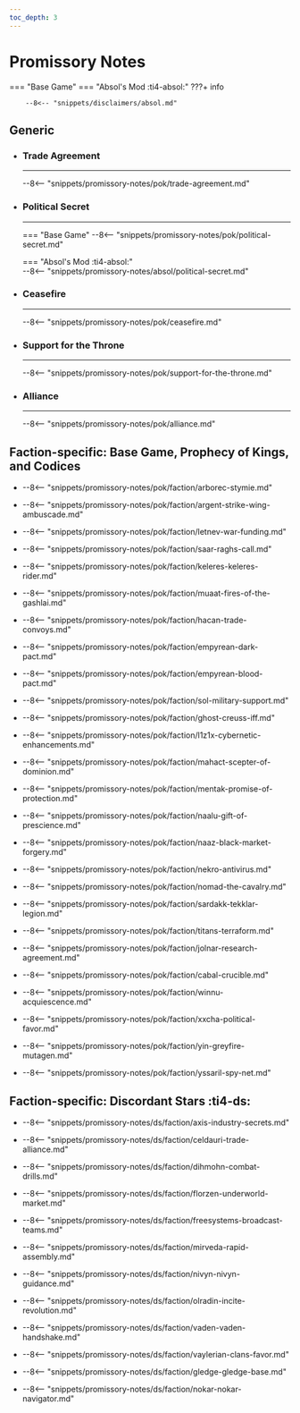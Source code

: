 ```yaml
---
toc_depth: 3
---
```


# Promissory Notes
=== "Base Game"
=== "Absol's Mod :ti4-absol:" 
    ???+ info

        --8<-- "snippets/disclaimers/absol.md"

## Generic

<div class="grid cards" markdown>

-   ### __Trade Agreement__

    ---

    --8<-- "snippets/promissory-notes/pok/trade-agreement.md"

-   ### __Political Secret__

    ---
    === "Base Game"
        --8<-- "snippets/promissory-notes/pok/political-secret.md"

    === "Absol's Mod :ti4-absol:"  
        --8<-- "snippets/promissory-notes/absol/political-secret.md"

-   ### __Ceasefire__

    ---
    --8<-- "snippets/promissory-notes/pok/ceasefire.md"

-   ### __Support for the Throne__

    ---
    --8<-- "snippets/promissory-notes/pok/support-for-the-throne.md"

-   ### __Alliance__

    ---
    --8<-- "snippets/promissory-notes/pok/alliance.md"

</div>

## Faction-specific: Base Game, Prophecy of Kings, and Codices

<div class="grid cards" markdown>
<div class="grid cards" markdown>

-   
    --8<-- "snippets/promissory-notes/pok/faction/arborec-stymie.md"

</div>
<div class="grid cards" markdown>

-   
    --8<-- "snippets/promissory-notes/pok/faction/argent-strike-wing-ambuscade.md"

</div>
<div class="grid cards" markdown>

-   
    --8<-- "snippets/promissory-notes/pok/faction/letnev-war-funding.md"

</div>
<div class="grid cards" markdown>

-   
    --8<-- "snippets/promissory-notes/pok/faction/saar-raghs-call.md"

</div>
<div class="grid cards" markdown>

-   
    --8<-- "snippets/promissory-notes/pok/faction/keleres-keleres-rider.md"

</div>
<div class="grid cards" markdown>

-   
    --8<-- "snippets/promissory-notes/pok/faction/muaat-fires-of-the-gashlai.md"

</div>
<div class="grid cards" markdown>

-   
    --8<-- "snippets/promissory-notes/pok/faction/hacan-trade-convoys.md"

</div>
<div class="grid cards" markdown>

-   
    --8<-- "snippets/promissory-notes/pok/faction/empyrean-dark-pact.md"

</div>
<div class="grid cards" markdown>

-   
    --8<-- "snippets/promissory-notes/pok/faction/empyrean-blood-pact.md"

</div>
<div class="grid cards" markdown>

-   
    --8<-- "snippets/promissory-notes/pok/faction/sol-military-support.md"

</div>
<div class="grid cards" markdown>

-   
    --8<-- "snippets/promissory-notes/pok/faction/ghost-creuss-iff.md"

</div>
<div class="grid cards" markdown>

-   
    --8<-- "snippets/promissory-notes/pok/faction/l1z1x-cybernetic-enhancements.md"

</div>
<div class="grid cards" markdown>

-   
    --8<-- "snippets/promissory-notes/pok/faction/mahact-scepter-of-dominion.md"

</div>
<div class="grid cards" markdown>

-   
    --8<-- "snippets/promissory-notes/pok/faction/mentak-promise-of-protection.md"

</div>
<div class="grid cards" markdown>

-   
    --8<-- "snippets/promissory-notes/pok/faction/naalu-gift-of-prescience.md"

</div>
<div class="grid cards" markdown>

-   
    --8<-- "snippets/promissory-notes/pok/faction/naaz-black-market-forgery.md"

</div>
<div class="grid cards" markdown>

-   
    --8<-- "snippets/promissory-notes/pok/faction/nekro-antivirus.md"

</div>
<div class="grid cards" markdown>

-   
    --8<-- "snippets/promissory-notes/pok/faction/nomad-the-cavalry.md"

</div>
<div class="grid cards" markdown>

-   
    --8<-- "snippets/promissory-notes/pok/faction/sardakk-tekklar-legion.md"

</div>
<div class="grid cards" markdown>

-   
    --8<-- "snippets/promissory-notes/pok/faction/titans-terraform.md"

</div>
<div class="grid cards" markdown>

-   
    --8<-- "snippets/promissory-notes/pok/faction/jolnar-research-agreement.md"

</div>
<div class="grid cards" markdown>

-   
    --8<-- "snippets/promissory-notes/pok/faction/cabal-crucible.md"

</div>
<div class="grid cards" markdown>

-   
    --8<-- "snippets/promissory-notes/pok/faction/winnu-acquiescence.md"

</div>
<div class="grid cards" markdown>

-   
    --8<-- "snippets/promissory-notes/pok/faction/xxcha-political-favor.md"

</div>
<div class="grid cards" markdown>

-   
    --8<-- "snippets/promissory-notes/pok/faction/yin-greyfire-mutagen.md"

</div>
<div class="grid cards" markdown>

-   
    --8<-- "snippets/promissory-notes/pok/faction/yssaril-spy-net.md"

</div>
</div>

## Faction-specific: Discordant Stars :ti4-ds:

<div class="grid cards" markdown>
<div class="grid cards" markdown>

-   
    --8<-- "snippets/promissory-notes/ds/faction/axis-industry-secrets.md"

</div>
<div class="grid cards" markdown>

-   
    --8<-- "snippets/promissory-notes/ds/faction/celdauri-trade-alliance.md"

</div>
<div class="grid cards" markdown>

-   
    --8<-- "snippets/promissory-notes/ds/faction/dihmohn-combat-drills.md"

</div>
<div class="grid cards" markdown>

-   
    --8<-- "snippets/promissory-notes/ds/faction/florzen-underworld-market.md"

</div>
<div class="grid cards" markdown>

-   
    --8<-- "snippets/promissory-notes/ds/faction/freesystems-broadcast-teams.md"

</div>
<div class="grid cards" markdown>

-   
    --8<-- "snippets/promissory-notes/ds/faction/mirveda-rapid-assembly.md"

</div>
<div class="grid cards" markdown>

-   
    --8<-- "snippets/promissory-notes/ds/faction/nivyn-nivyn-guidance.md"

</div>
<div class="grid cards" markdown>

-   
    --8<-- "snippets/promissory-notes/ds/faction/olradin-incite-revolution.md"

</div>
<div class="grid cards" markdown>

-   
    --8<-- "snippets/promissory-notes/ds/faction/vaden-vaden-handshake.md"

</div>
<div class="grid cards" markdown>

-   
    --8<-- "snippets/promissory-notes/ds/faction/vaylerian-clans-favor.md"

</div>
<div class="grid cards" markdown>

-   
    --8<-- "snippets/promissory-notes/ds/faction/gledge-gledge-base.md"

</div>
<div class="grid cards" markdown>

-   
    --8<-- "snippets/promissory-notes/ds/faction/nokar-nokar-navigator.md"

</div>
</div>